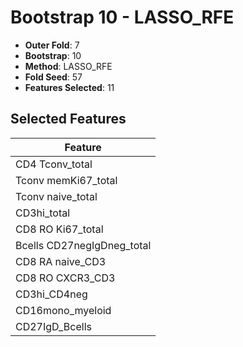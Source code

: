 # Bootstrap 10 - LASSO_RFE

- **Outer Fold**: 7
- **Bootstrap**: 10
- **Method**: LASSO_RFE
- **Fold Seed**: 57
- **Features Selected**: 11

## Selected Features

| Feature |
|---------|
| CD4 Tconv_total |
| Tconv memKi67_total |
| Tconv naive_total |
| CD3hi_total |
| CD8 RO Ki67_total |
| Bcells CD27negIgDneg_total |
| CD8 RA naive_CD3 |
| CD8 RO CXCR3_CD3 |
| CD3hi_CD4neg |
| CD16mono_myeloid |
| CD27IgD_Bcells |
